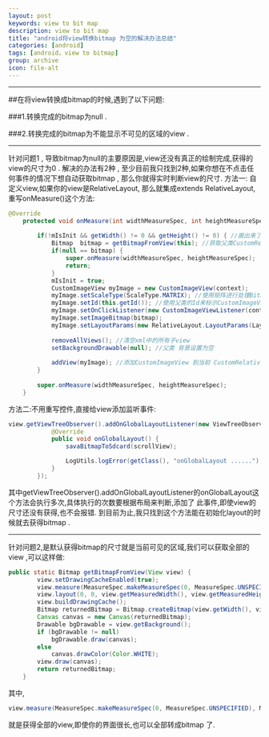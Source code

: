 ```yaml
---
layout: post
keywords: view to bit map
description: view to bit map
title: "android将view转换bitmap 为空的解决办法总结"
categories: [android]
tags: [android，view to bitmap]
group: archive
icon: file-alt
---
```



-----------------------------------------------------
##在将view转换成bitmap的时候,遇到了以下问题:

###1.转换完成的bitmap为null .

###2.转换完成的bitmap为不能显示不可见的区域的view .

--------------------------------------------------



针对问题1 , 导致bitmap为null的主要原因是,view还没有真正的绘制完成,获得的view的尺寸为0 .
解决的办法有2种 , 至少目前我只找到2种,如果你想在不点击任何事件的情况下想自动获取bitmap , 那么你就得实时判断view的尺寸.
方法一: 自定义view,如果你的view是RelativeLayout, 那么就集成extends RelativeLayout,重写onMeasure()这个方法:

```java
@Override
	protected void onMeasure(int widthMeasureSpec, int heightMeasureSpec) {
		
		if(!mIsInit && getWidth() != 0 && getHeight() != 0) { //画出来了
			Bitmap  bitmap = getBitmapFromView(this); //获取父类CustomRelativeLayout对应的Bitmap
			if(null == bitmap) {
				super.onMeasure(widthMeasureSpec, heightMeasureSpec);
				return;
			}
			mIsInit = true;
			CustomImageView myImage = new CustomImageView(context);
			myImage.setScaleType(ScaleType.MATRIX); //使用矩阵进行处理Bitmap
			myImage.setId(this.getId()); //使用父类的Id来标示CustomImageView
			myImage.setOnClickListener(new CustomImageViewListener(context)); //按键事件监听器
			myImage.setImageBitmap(bitmap);
			myImage.setLayoutParams(new RelativeLayout.LayoutParams(LayoutParams.MATCH_PARENT, LayoutParams.MATCH_PARENT));
			
			removeAllViews(); //清空xml中的所有子view
			setBackgroundDrawable(null); //父类 背景设置为空
			
			addView(myImage); //添加CustomImageView 到当前 CustomRelativeLayout
		}
	
		super.onMeasure(widthMeasureSpec, heightMeasureSpec);
	}
```
	
方法二:不用重写控件,直接给view添加监听事件:

```java
view.getViewTreeObserver().addOnGlobalLayoutListener(new ViewTreeObserver.OnGlobalLayoutListener() {
			@Override
			public void onGlobalLayout() {
				savaBitmapToSdcard(scrollView);

				LogUtils.logError(getClass(), "onGlobalLayout ......");
			}
		});
```
其中getViewTreeObserver().addOnGlobalLayoutListener的onGlobalLayout这个方法会执行多次,具体执行的次数要根据布局来判断,添加了
此事件,即使view的尺寸还没有获得,也不会报错. 到目前为止,我只找到这个方法能在初始化layout的时候就去获得bitmap .

---------------------------------------

针对问题2,是默认获得bitmap的尺寸就是当前可见的区域,我们可以获取全部的view ,可以这样做:

```java
public static Bitmap getBitmapFromView(View view) {
		view.setDrawingCacheEnabled(true);
		view.measure(MeasureSpec.makeMeasureSpec(0, MeasureSpec.UNSPECIFIED), MeasureSpec.makeMeasureSpec(0, MeasureSpec.UNSPECIFIED));
		view.layout(0, 0, view.getMeasuredWidth(), view.getMeasuredHeight());
		view.buildDrawingCache();
		Bitmap returnedBitmap = Bitmap.createBitmap(view.getWidth(), view.getHeight(), Bitmap.Config.ARGB_8888);
		Canvas canvas = new Canvas(returnedBitmap);
		Drawable bgDrawable = view.getBackground();
		if (bgDrawable != null)
			bgDrawable.draw(canvas);
		else
			canvas.drawColor(Color.WHITE);
		view.draw(canvas);
		return returnedBitmap;
	}
```

其中,

```java
view.measure(MeasureSpec.makeMeasureSpec(0, MeasureSpec.UNSPECIFIED), MeasureSpec.makeMeasureSpec(0, MeasureSpec.UNSPECIFIED))
```

就是获得全部的view,即使你的界面很长,也可以全部转成bitmap 了.
